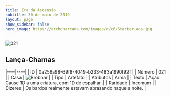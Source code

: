 ```yaml
---
title: Era da Ascensão
subtitle: 30 de maio de 2019
layout: page
show_sidebar: false
hero_image: https://archonarcana.com/images/c/c6/Starter-aoa.jpg
---
```


![021](https://cdn.keyforgegame.com/media/card_front/pt/435_021_X75WGJV5G8J2_pt.png)

## Lança-Chamas

|----|----|
| ID | 0a256a98-69f8-4049-b233-483a1990f92f |
| Número | 021 |
| Casa | ![Brobnar](https://archonarcana.com/images/thumb/e/e0/Brobnar.png/22px-Brobnar.png "Brobnar") |
| Tipo | Artefato |
| Atributos | Arma |
| Texto | Ação: Cause 1D a uma criatura, com 1D de espalhar. |
| Raridade | Incomum |
| Dizeres | Os bardos realmente estavam abrasando naquela noite. |
